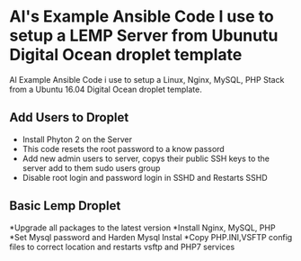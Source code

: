 Al's Example Ansible Code I use to setup a LEMP Server from Ubunutu Digital Ocean droplet template
========================

Al Example Ansible Code i use to setup a Linux, Nginx, MySQL, PHP Stack from a Ubuntu 16.04 Digital Ocean droplet template.

Add Users to Droplet
----------
* Install Phyton 2 on the Server
* This code resets the root password to a know passord
* Add new admin users to server, copys their public SSH keys to the server add to them sudo users group
* Disable root login and password login in SSHD and Restarts SSHD

Basic Lemp Droplet
----------
*Upgrade all packages to the latest version
*Install Nginx, MySQL, PHP
*Set Mysql password and Harden Mysql Instal
*Copy PHP.INI,VSFTP config files to correct location and restarts vsftp and PHP7 services

